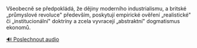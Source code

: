 
Všeobecně se předpokládá, že dějiny moderního industrialismu, a britské „průmyslové revoluce" především, poskytují empirické ověření „realistické" či „institucionální" doktríny a zcela vyvracejí „abstraktní" dogmatismus ekonomů.

[🔊 Poslechnout audio](/data/7-paragraphs/audio/chapter_111/para_005-Veobecn-se-pedpokld-e-djiny-modernho-indu.mp3)
